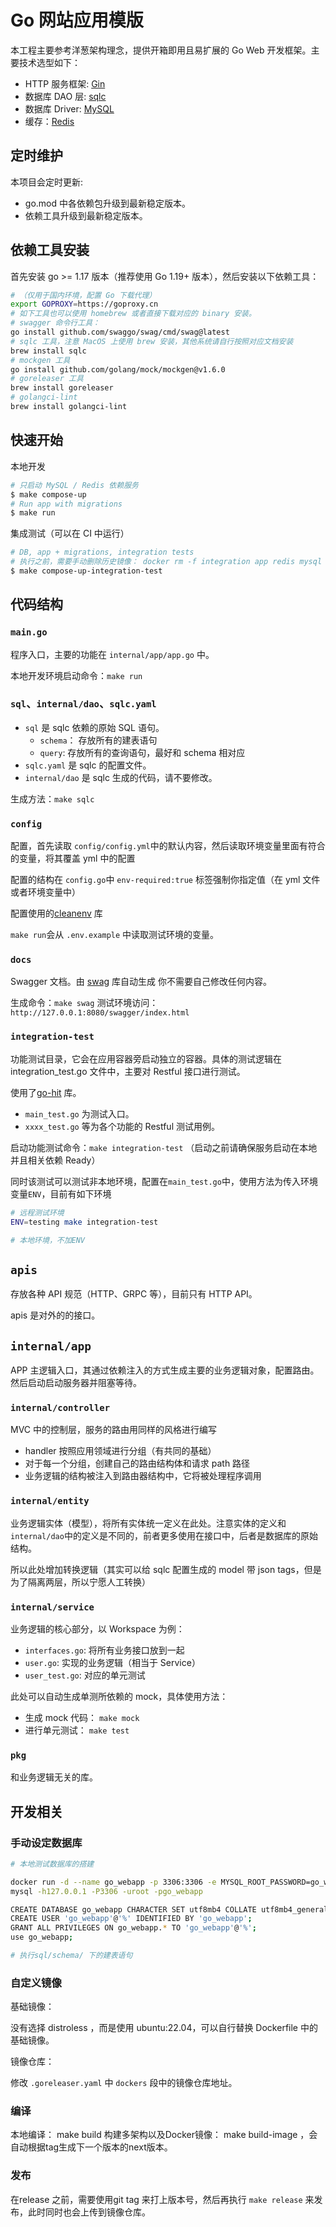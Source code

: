 # Go 网站应用模版

本工程主要参考洋葱架构理念，提供开箱即用且易扩展的 Go Web 开发框架。主要技术选型如下：

- HTTP 服务框架: [Gin](https://github.com/gin-gonic/gin)
- 数据库 DAO 层: [sqlc](https://sqlc.dev/)
- 数据库 Driver: [MySQL](https://github.com/go-sql-driver/mysql)
- 缓存：[Redis](https://github.com/go-redis/redis/v8)

## 定时维护

本项目会定时更新:

- go.mod 中各依赖包升级到最新稳定版本。
- 依赖工具升级到最新稳定版本。

## 依赖工具安装

首先安装 go >= 1.17 版本（推荐使用 Go 1.19+ 版本），然后安装以下依赖工具：

```bash
# （仅用于国内环境，配置 Go 下载代理）
export GOPROXY=https://goproxy.cn
# 如下工具也可以使用 homebrew 或者直接下载对应的 binary 安装。
# swagger 命令行工具：
go install github.com/swaggo/swag/cmd/swag@latest
# sqlc 工具，注意 MacOS 上使用 brew 安装，其他系统请自行按照对应文档安装
brew install sqlc
# mockgen 工具
go install github.com/golang/mock/mockgen@v1.6.0
# goreleaser 工具
brew install goreleaser
# golangci-lint
brew install golangci-lint
```

## 快速开始

本地开发

```sh
# 只启动 MySQL / Redis 依赖服务
$ make compose-up
# Run app with migrations
$ make run
```

集成测试（可以在 CI 中运行）

```sh
# DB, app + migrations, integration tests
# 执行之前，需要手动删除历史镜像： docker rm -f integration app redis mysql
$ make compose-up-integration-test
```

## 代码结构

### `main.go`

程序入口，主要的功能在 `internal/app/app.go` 中。

本地开发环境启动命令：`make run`

### `sql`、`internal/dao`、`sqlc.yaml`

- `sql` 是 sqlc 依赖的原始 SQL 语句。
  - `schema`： 存放所有的建表语句
  - `query`: 存放所有的查询语句，最好和 schema 相对应
- `sqlc.yaml` 是 sqlc 的配置文件。
- `internal/dao` 是 sqlc 生成的代码，请不要修改。

生成方法：`make sqlc`

### `config`

配置，首先读取 `config/config.yml`中的默认内容，然后读取环境变量里面有符合的变量，将其覆盖 yml 中的配置

配置的结构在 `config.go`中
`env-required:true` 标签强制你指定值（在 yml 文件或者环境变量中）

配置使用的[cleanenv](https://github.com/ilyakaznacheev/cleanenv) 库

`make run`会从 `.env.example` 中读取测试环境的变量。

### `docs`

Swagger 文档。由 [swag](https://github.com/swaggo/swag) 库自动生成
你不需要自己修改任何内容。

生成命令：`make swag`
测试环境访问：`http://127.0.0.1:8080/swagger/index.html`

### `integration-test`

功能测试目录，它会在应用容器旁启动独立的容器。具体的测试逻辑在 integration_test.go 文件中，主要对 Restful 接口进行测试。

使用了[go-hit](https://github.com/Eun/go-hit) 库。

- `main_test.go` 为测试入口。
- `xxxx_test.go` 等为各个功能的 Restful 测试用例。

启动功能测试命令：`make integration-test` （启动之前请确保服务启动在本地并且相关依赖 Ready）

同时该测试可以测试非本地环境，配置在`main_test.go`中，使用方法为传入环境变量`ENV`，目前有如下环境

```bash
# 远程测试环境
ENV=testing make integration-test

# 本地环境，不加ENV
```

## `apis`

存放各种 API 规范（HTTP、GRPC 等），目前只有 HTTP API。

apis 是对外的的接口。

## `internal/app`

APP 主逻辑入口，其通过依赖注入的方式生成主要的业务逻辑对象，配置路由。
然后启动启动服务器并阻塞等待。

### `internal/controller`

MVC 中的控制层，服务的路由用同样的风格进行编写

- handler 按照应用领域进行分组（有共同的基础）
- 对于每一个分组，创建自己的路由结构体和请求 path 路径
- 业务逻辑的结构被注入到路由器结构中，它将被处理程序调用

### `internal/entity`

业务逻辑实体（模型），将所有实体统一定义在此处。注意实体的定义和`internal/dao`中的定义是不同的，前者更多使用在接口中，后者是数据库的原始结构。

所以此处增加转换逻辑（其实可以给 sqlc 配置生成的 model 带 json tags，但是为了隔离两层，所以宁愿人工转换）

### `internal/service`

业务逻辑的核心部分，以 Workspace 为例：

- `interfaces.go`: 将所有业务接口放到一起
- `user.go`: 实现的业务逻辑（相当于 Service）
- `user_test.go`: 对应的单元测试

此处可以自动生成单测所依赖的 mock，具体使用方法：

- 生成 mock 代码： `make mock`
- 进行单元测试： `make test`

### `pkg`

和业务逻辑无关的库。

## 开发相关

### 手动设定数据库

```bash
# 本地测试数据库的搭建

docker run -d --name go_webapp -p 3306:3306 -e MYSQL_ROOT_PASSWORD=go_webapp mysql:5.7
mysql -h127.0.0.1 -P3306 -uroot -pgo_webapp

CREATE DATABASE go_webapp CHARACTER SET utf8mb4 COLLATE utf8mb4_general_ci;
CREATE USER 'go_webapp'@'%' IDENTIFIED BY 'go_webapp';
GRANT ALL PRIVILEGES ON go_webapp.* TO 'go_webapp'@'%';
use go_webapp;

# 执行sql/schema/ 下的建表语句

```

### 自定义镜像

基础镜像：

没有选择 distroless ，而是使用 ubuntu:22.04，可以自行替换 Dockerfile 中的基础镜像。

镜像仓库：

修改 `.goreleaser.yaml` 中 `dockers` 段中的镜像仓库地址。

### 编译

本地编译： make build
构建多架构以及Docker镜像： make build-image ，会自动根据tag生成下一个版本的next版本。

### 发布

在release 之前，需要使用git tag 来打上版本号，然后再执行 `make release` 来发布，此时同时也会上传到镜像仓库。